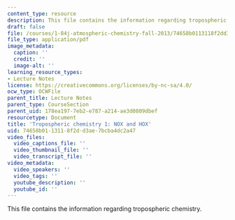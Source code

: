 ```yaml
---
content_type: resource
description: This file contains the information regarding tropospheric chemistry.
draft: false
file: /courses/1-84j-atmospheric-chemistry-fall-2013/74658b0113118f2dd3ae7bcba4dc2a47_MIT1_84JF13_Lec10_trop1.pdf
file_type: application/pdf
image_metadata:
  caption: ''
  credit: ''
  image-alt: ''
learning_resource_types:
- Lecture Notes
license: https://creativecommons.org/licenses/by-nc-sa/4.0/
ocw_type: OCWFile
parent_title: Lecture Notes
parent_type: CourseSection
parent_uid: 178ea197-7eb2-e787-a214-ae3d0809dbef
resourcetype: Document
title: 'Tropospheric chemistry 1: NOX and HOX'
uid: 74658b01-1311-8f2d-d3ae-7bcba4dc2a47
video_files:
  video_captions_file: ''
  video_thumbnail_file: ''
  video_transcript_file: ''
video_metadata:
  video_speakers: ''
  video_tags: ''
  youtube_description: ''
  youtube_id: ''
---
```

This file contains the information regarding tropospheric chemistry.